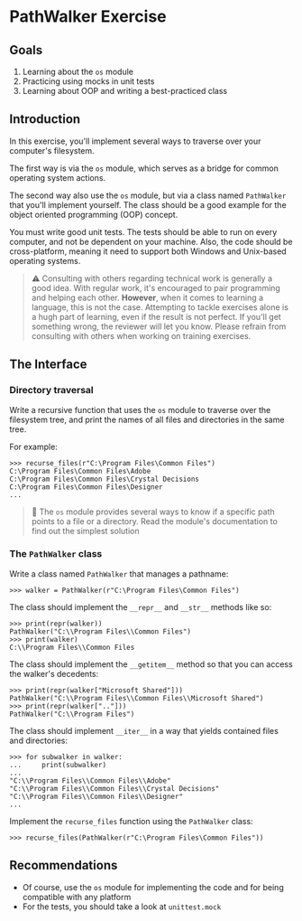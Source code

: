 # PathWalker Exercise

## Goals

1. Learning about the `os` module
2. Practicing using mocks in unit tests
3. Learning about OOP and writing a best-practiced class

## Introduction

In this exercise, you'll implement several ways to traverse over your computer's filesystem.

The first way is via the `os` module, which serves as a bridge for common operating system actions.

The second way also use the `os` module, but via a class named `PathWalker` that you'll implement yourself.
The class should be a good example for the object oriented programming (OOP) concept.

You must write good unit tests. The tests should be able to run on every computer, and not be dependent on your machine.
Also, the code should be cross-platform, meaning it need to support both Windows and Unix-based operating systems.

> :warning: Consulting with others regarding technical work is generally a good idea. With regular work, it's encouraged to pair programming and helping each other.
  **However**, when it comes to learning a language, this is not the case. Attempting to tackle exercises alone is a hugh part of learning, even if the result is not perfect. If you'll get something wrong, the reviewer will let you know.
  Please refrain from consulting with others when working on training exercises.

## The Interface

### Directory traversal

Write a recursive function that uses the `os` module to traverse over the filesystem tree, and print the names of all files and directories in the same tree.

For example:

```
>>> recurse_files(r"C:\Program Files\Common Files")
C:\Program Files\Common Files\Adobe
C:\Program Files\Common Files\Crystal Decisions
C:\Program Files\Common Files\Designer
...
```

> :pencil: The `os` module provides several ways to know if a specific path points to a file or a directory.
> Read the module's documentation to find out the simplest solution

### The `PathWalker` class

Write a class named `PathWalker` that manages a pathname:

```
>>> walker = PathWalker(r"C:\Program Files\Common Files")
```

The class should implement the `__repr__` and `__str__` methods like so:

```
>>> print(repr(walker))
PathWalker("C:\\Program Files\\Common Files")
>>> print(walker)
C:\\Program Files\\Common Files
```

The class should implement the `__getitem__` method so that you can access the walker's decedents:

```
>>> print(repr(walker["Microsoft Shared"]))
PathWalker("C:\\Program Files\\Common Files\\Microsoft Shared")
>>> print(repr(walker[".."]))
PathWalker("C:\\Program Files")
```

The class should implement `__iter__` in a way that yields contained files and directories:

```
>>> for subwalker in walker:
...     print(subwalker)
...
"C:\\Program Files\\Common Files\\Adobe"
"C:\\Program Files\\Common Files\\Crystal Decisions"
"C:\\Program Files\\Common Files\\Designer"
...
```

Implement the `recurse_files` function using the `PathWalker` class:

```
>>> recurse_files(PathWalker(r"C:\Program Files\Common Files"))
```

## Recommendations

* Of course, use the `os` module for implementing the code and for being compatible with any platform
* For the tests, you should take a look at `unittest.mock`

